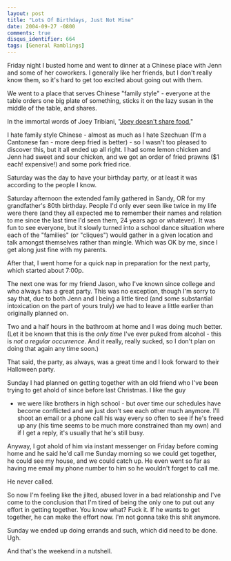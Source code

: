 ```yaml
---
layout: post
title: "Lots Of Birthdays, Just Not Mine"
date: 2004-09-27 -0800
comments: true
disqus_identifier: 664
tags: [General Ramblings]
---
```

Friday night I busted home and went to dinner at a Chinese place with
Jenn and some of her coworkers. I generally like her friends, but I
don't really know them, so it's hard to get too excited about going out
with them.
 
 We went to a place that serves Chinese "family style" - everyone at the
table orders one big plate of something, sticks it on the lazy susan in
the middle of the table, and shares.
 
 In the immortal words of Joey Tribiani, "[Joey doesn't share
food.](http://www.eigo-i.com/friends/transcript/1009)"
 
 I hate family style Chinese - almost as much as I hate Szechuan (I'm a
Cantonese fan - more deep fried is better) - so I wasn't too pleased to
discover this, but it all ended up all right. I had some lemon chicken
and Jenn had sweet and sour chicken, and we got an order of fried prawns
(\$1 each! expensive!) and some pork fried rice.
 
 Saturday was the day to have your birthday party, or at least it was
according to the people I know.
 
 Saturday afternoon the extended family gathered in Sandy, OR for my
grandfather's 80th birthday. People I'd only ever seen like twice in my
life were there (and they all expected me to remember their names and
relation to me since the last time I'd seen them, 24 years ago or
whatever). It was fun to see everyone, but it slowly turned into a
school dance situation where each of the "families" (or "cliques") would
gather in a given location and talk amongst themselves rather than
mingle. Which was OK by me, since I get along just fine with my
parents.
 
 After that, I went home for a quick nap in preparation for the next
party, which started about 7:00p.
 
 The next one was for my friend Jason, who I've known since college and
who always has a great party. This was no exception, though I'm sorry to
say that, due to both Jenn and I being a little tired (and some
substantial intoxication on the part of yours truly) we had to leave a
little earlier than originally planned on.
 
 Two and a half hours in the bathroom at home and I was doing much
better. (Let it be known that this is the *only time* I've ever puked
from alcohol - this is *not a regular occurrence*. And it really, really
sucked, so I don't plan on doing that again any time soon.)
 
 That said, the party, as always, was a great time and I look forward to
their Halloween party.
 
 Sunday I had planned on getting together with an old friend who I've
been trying to get ahold of since before last Christmas. I like the guy
- we were like brothers in high school - but over time our schedules
have become conflicted and we just don't see each other much anymore.
I'll shoot an email or a phone call his way every so often to see if
he's freed up any (his time seems to be much more constrained than my
own) and if I get a reply, it's usually that he's still busy.
 
 Anyway, I got ahold of him via instant messenger on Friday before
coming home and he said he'd call me Sunday morning so we could get
together, he could see my house, and we could catch up. He even went so
far as having me email my phone number to him so he wouldn't forget to
call me.
 
 He never called.
 
 So now I'm feeling like the jilted, abused lover in a bad relationship
and I've come to the conclusion that I'm tired of being the only one to
put out any effort in getting together. You know what? Fuck it. If he
wants to get together, he can make the effort now. I'm not gonna take
this shit anymore.
 
 Sunday we ended up doing errands and such, which did need to be done.
Ugh.
 
 And that's the weekend in a nutshell.

